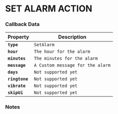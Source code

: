 # SET ALARM ACTION 

### Callback Data 

| Property        | Description           | 
| ------------- |-------------|
|**```type```** |```SetAlarm```|
|**```hour```** |```The hour for the alarm``` |
|**```minutes```** |```The minutes for the alarm```|
|**```message```** |```A Custom message for the alarm```|
|**```days```** |```Not supported yet ```|
|**```ringtone```** |```Not supported yet```|
|**```vibrate```** |```Not supported yet```|
|**```skipUi```** |```Not supported yet```|

### Notes
